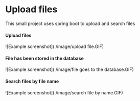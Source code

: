 # Upload files
This small project uses spring boot to upload and search files



#### Upload files

![Example screenshot](./image/upload file.GIF)



#### File has been stored in the database

![Example screenshot](./image/file goes to the database.GIF)



#### Search files by file name

![Example screenshot](./image/search file by name.GIF)
